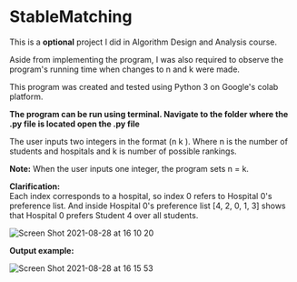 # StableMatching
This is a **optional** project I did in Algorithm Design and Analysis course. 

Aside from implementing the program, I was also required to observe the program's running time when changes to n and k were made.

This program was created and tested using Python 3 on Google's colab platform. 


**The program can be run using terminal.
Navigate to the folder where the .py file is located
open the .py file**

The user inputs two integers in the format (n k ). Where n is the number of students and hospitals and k is number of possible rankings.
 
**Note:** When the user inputs one integer, the program sets n = k. 

**Clarification:**  
Each index corresponds to a hospital, so index 0 refers to Hospital 0's preference list. 
And inside Hospital 0's preference list [4, 2, 0, 1, 3] shows that Hospital 0 prefers Student 4 over all students.


![Screen Shot 2021-08-28 at 16 10 20](https://user-images.githubusercontent.com/66441548/131227758-00a595d0-db11-4c8c-b08a-35b46282eb6c.png)


**Output example:**


![Screen Shot 2021-08-28 at 16 15 53](https://user-images.githubusercontent.com/66441548/131227860-c8c3376c-b58b-4d8a-88d7-d44b4532e348.png)
